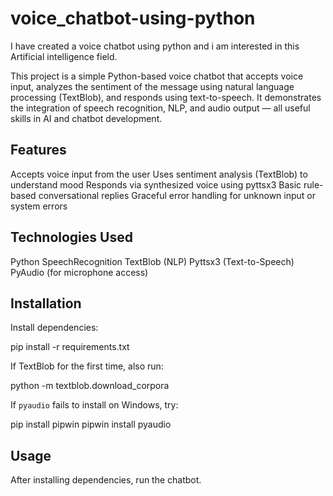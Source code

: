 # voice_chatbot-using-python
I have created a voice chatbot using python and i am interested in this Artificial intelligence field.


This project is a simple Python-based voice chatbot that accepts voice input, analyzes the sentiment of the message using natural language processing (TextBlob), and responds using text-to-speech. It demonstrates the integration of speech recognition, NLP, and audio output — all useful skills in AI and chatbot development.

## Features

Accepts voice input from the user
Uses sentiment analysis (TextBlob) to understand mood
Responds via synthesized voice using pyttsx3
Basic rule-based conversational replies
Graceful error handling for unknown input or system errors

## Technologies Used

Python
SpeechRecognition
TextBlob (NLP)
Pyttsx3 (Text-to-Speech)
PyAudio (for microphone access)

## Installation

Install dependencies:

pip install -r requirements.txt

If TextBlob for the first time, also run:

python -m textblob.download_corpora

If `pyaudio` fails to install on Windows, try:

pip install pipwin
pipwin install pyaudio


## Usage

After installing dependencies, run the chatbot.

